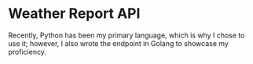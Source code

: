 # Weather Report API
Recently, Python has been my primary language, which is why I chose to use it; however, I also wrote the endpoint in Golang to showcase my proficiency.
